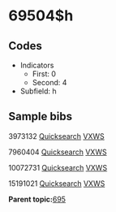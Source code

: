 # 69504$h

## Codes

-   Indicators
    -   First: 0
    -   Second: 4
-   Subfield: h

## Sample bibs

3973132 [Quicksearch](https://search.library.yale.edu/catalog/3973132) [VXWS](http://prodorbis.library.yale.edu:7014/vxws/GetHoldingsService?bibId=3973132)

7960404 [Quicksearch](https://search.library.yale.edu/catalog/7960404) [VXWS](http://prodorbis.library.yale.edu:7014/vxws/GetHoldingsService?bibId=7960404)

10072731 [Quicksearch](https://search.library.yale.edu/catalog/10072731) [VXWS](http://prodorbis.library.yale.edu:7014/vxws/GetHoldingsService?bibId=10072731)

15191021 [Quicksearch](https://search.library.yale.edu/catalog/15191021) [VXWS](http://prodorbis.library.yale.edu:7014/vxws/GetHoldingsService?bibId=15191021)

**Parent topic:**[695](../../tags/695/695.md)

